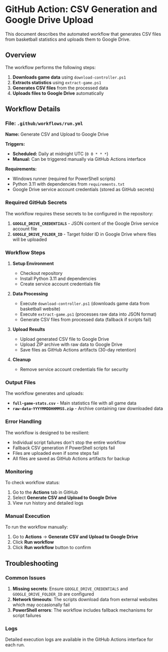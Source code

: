 # GitHub Action: CSV Generation and Google Drive Upload

This document describes the automated workflow that generates CSV files from basketball statistics and uploads them to Google Drive.

## Overview

The workflow performs the following steps:
1. **Downloads game data** using `download-controller.ps1`
2. **Extracts statistics** using `extract-game.ps1`  
3. **Generates CSV files** from the processed data
4. **Uploads files to Google Drive** automatically

## Workflow Details

### File: `.github/workflows/run.yml`

**Name:** Generate CSV and Upload to Google Drive

**Triggers:**
- **Scheduled:** Daily at midnight UTC (`0 0 * * *`)
- **Manual:** Can be triggered manually via GitHub Actions interface

**Requirements:**
- Windows runner (required for PowerShell scripts)
- Python 3.11 with dependencies from `requirements.txt`
- Google Drive service account credentials (stored as GitHub secrets)

### Required GitHub Secrets

The workflow requires these secrets to be configured in the repository:

1. **`GOOGLE_DRIVE_CREDENTIALS`** - JSON content of the Google Drive service account file
2. **`GOOGLE_DRIVE_FOLDER_ID`** - Target folder ID in Google Drive where files will be uploaded

### Workflow Steps

1. **Setup Environment**
   - Checkout repository 
   - Install Python 3.11 and dependencies
   - Create service account credentials file

2. **Data Processing**
   - Execute `download-controller.ps1` (downloads game data from basketball website)
   - Execute `extract-game.ps1` (processes raw data into JSON format)
   - Generate CSV files from processed data (fallback if scripts fail)

3. **Upload Results**
   - Upload generated CSV file to Google Drive
   - Upload ZIP archive with raw data to Google Drive
   - Save files as GitHub Actions artifacts (30-day retention)

4. **Cleanup**
   - Remove service account credentials file for security

### Output Files

The workflow generates and uploads:

- **`full-game-stats.csv`** - Main statistics file with all game data
- **`raw-data-YYYYMMDDHHMMSS.zip`** - Archive containing raw downloaded data

### Error Handling

The workflow is designed to be resilient:
- Individual script failures don't stop the entire workflow
- Fallback CSV generation if PowerShell scripts fail
- Files are uploaded even if some steps fail
- All files are saved as GitHub Actions artifacts for backup

### Monitoring

To check workflow status:
1. Go to the **Actions** tab in GitHub
2. Select **Generate CSV and Upload to Google Drive**
3. View run history and detailed logs

### Manual Execution

To run the workflow manually:
1. Go to **Actions** → **Generate CSV and Upload to Google Drive**
2. Click **Run workflow**
3. Click **Run workflow** button to confirm

## Troubleshooting

### Common Issues

1. **Missing secrets**: Ensure `GOOGLE_DRIVE_CREDENTIALS` and `GOOGLE_DRIVE_FOLDER_ID` are configured
2. **Network timeouts**: The scripts download data from external websites which may occasionally fail
3. **PowerShell errors**: The workflow includes fallback mechanisms for script failures

### Logs

Detailed execution logs are available in the GitHub Actions interface for each run.